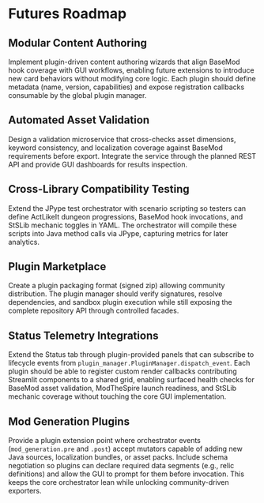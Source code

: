 # Futures Roadmap

## Modular Content Authoring
Implement plugin-driven content authoring wizards that align BaseMod hook coverage with GUI workflows, enabling future extensions to introduce new card behaviors without modifying core logic. Each plugin should define metadata (name, version, capabilities) and expose registration callbacks consumable by the global plugin manager.

## Automated Asset Validation
Design a validation microservice that cross-checks asset dimensions, keyword consistency, and localization coverage against BaseMod requirements before export. Integrate the service through the planned REST API and provide GUI dashboards for results inspection.

## Cross-Library Compatibility Testing
Extend the JPype test orchestrator with scenario scripting so testers can define ActLikeIt dungeon progressions, BaseMod hook invocations, and StSLib mechanic toggles in YAML. The orchestrator will compile these scripts into Java method calls via JPype, capturing metrics for later analytics.

## Plugin Marketplace
Create a plugin packaging format (signed zip) allowing community distribution. The plugin manager should verify signatures, resolve dependencies, and sandbox plugin execution while still exposing the complete repository API through controlled facades.

## Status Telemetry Integrations
Extend the Status tab through plugin-provided panels that can subscribe to lifecycle events from `plugin_manager.PluginManager.dispatch_event`. Each plugin should be able to register custom render callbacks contributing Streamlit components to a shared grid, enabling surfaced health checks for BaseMod asset validation, ModTheSpire launch readiness, and StSLib mechanic coverage without touching the core GUI implementation.

## Mod Generation Plugins
Provide a plugin extension point where orchestrator events (`mod_generation.pre` and `.post`) accept mutators capable of adding new Java sources, localization bundles, or asset packs. Include schema negotiation so plugins can declare required data segments (e.g., relic definitions) and allow the GUI to prompt for them before invocation. This keeps the core orchestrator lean while unlocking community-driven exporters.

